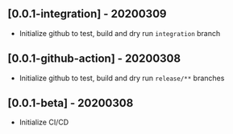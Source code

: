## [0.0.1-integration] - 20200309

- Initialize github to test, build and dry run `integration` branch

## [0.0.1-github-action] - 20200308

- Initialize github to test, build and dry run `release/**` branches

## [0.0.1-beta] - 20200308

- Initialize CI/CD
